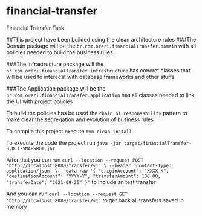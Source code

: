 # financial-transfer
Financial Transfer Task

##This project have been builded using the clean architecture rules
###The Domain package will be the `br.com.oreri.financialTransfer.domain` with all policies needed to build the business rules

###The Infrastructure package will the `br.com.oreri.financialTransfer.infrastructure` has concret classes that will be used to interecat with database frameworks and other stuffs

###The Application package will be the `br.com.oreri.financialTransfer.application` has all classes needed to link the UI with project policies

To build the policies has be used the `chain of responsability` pattern to make clear the segregation and evolution of business rules

To compile this project execute `mvn clean install` 

To execute the code the project run `java -jar target/financialTransfer-0.0.1-SNAPSHOT.jar`

After that you can run `curl --location --request POST 'http://localhost:8080/transfer/v1' \
--header 'Content-Type: application/json' \
--data-raw '{
"originAccount": "XXXX-X",
"destinationAccount": "YYYY-Y",
"transferAmount": 100.00,
"transferDate": "2021-09-25"
}'` to include an test transfer

And you can run `curl --location --request GET 'http://localhost:8080/transfer/v1'` to get back all transfers saved in memory